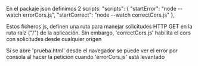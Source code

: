 En el packaje json definimos 2 scripts:
 "scripts": {
    "startError": "node --watch errorCors.js",
    "startCorrect": "node --watch correctCors.js"
 },

Estos ficheros js, definen una ruta para manejar solicitudes HTTP GET en la ruta raíz ("/") de la aplicación. 
Sin embargo, 'correctCors.js' habilita el cors con solicitudes desde cualquier origen

Si se abre 'prueba.html' desde el navegador se puede ver el error por consola al hacer la petición cuando 'errorCors.js' está levantado